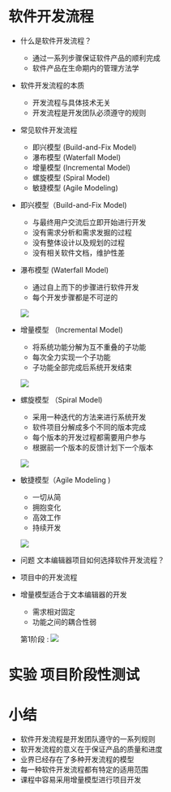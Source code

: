 # 软件开发流程

- 什么是软件开发流程？
    - 通过一系列步骤保证软件产品的顺利完成
    - 软件产品在生命期内的管理方法学

- 软件开发流程的本质
    - 开发流程与具体技术无关
    - 开发流程是开发团队必须遵守的规则

- 常见软件开发流程
    - 即兴模型 (Build-and-Fix Model)
    - 瀑布模型 (Waterfall Model)
    - 增量模型  (Incremental Model)
    - 螺旋模型 (Spiral Model)
    - 敏捷模型 (Agile Modeling)

- 即兴模型（Build-and-Fix Model)
    - 与最终用户交流后立即开始进行开发
    - 没有需求分析和需求发掘的过程
    - 没有整体设计以及规划的过程
    - 没有相关软件文档，维护性差

- 瀑布模型 (Waterfall Model)
    - 通过自上而下的步骤进行软件开发
    - 每个开发步骤都是不可逆的

    ![](_v_images_/.png)

- 增量模型 （Incremental Model)
    - 将系统功能分解为互不重叠的子功能
    - 每次全力实现一个子功能
    - 子功能全部完成后系统开发结束

    ![](_v_images_/.png)

- 螺旋模型 （Spiral Model)
    - 采用一种迭代的方法来进行系统开发
    - 软件项目分解成多个不同的版本完成
    - 每个版本的开发过程都需要用户参与
    - 根据前一个版本的反馈计划下一个版本

    ![](_v_images_/.png)

- 敏捷模型（Agile Modeling )
    - 一切从简
    - 拥抱变化
    - 高效工作
    - 持续开发

    ![](_v_images_/.png)

- 问题
    文本编辑器项目如何选择软件开发流程？

- 项目中的开发流程
- 增量模型适合于文本编辑器的开发
    - 需求相对固定
    - 功能之间的耦合性弱

    第1阶段 :
    ![](_v_images_/.png)

# 实验 项目阶段性测试

# 小结
- 软件开发流程是开发团队遵守的一系列规则
- 软开发流程的意义在于保证产品的质量和进度
- 业界已经存在了多种开发流程的模型
- 每一种软件开发流程都有特定的适用范围
- 课程中容易采用增量模型进行项目开发

